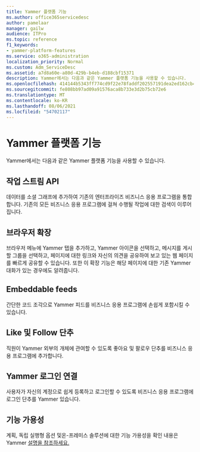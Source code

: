 ```yaml
---
title: Yammer 플랫폼 기능
ms.author: office365servicedesc
author: pamelaar
manager: gailw
audience: ITPro
ms.topic: reference
f1_keywords:
- yammer-platform-features
ms.service: o365-administration
localization_priority: Normal
ms.custom: Adm_ServiceDesc
ms.assetid: a7d8a60e-a80d-429b-b4eb-d188cbf15371
description: Yammer에서는 다음과 같은 Yammer 플랫폼 기능을 사용할 수 있습니다.
ms.openlocfilehash: 414144b5343ff774cd9f22e78faddf202557191dea2ed162cb4da7d08315b32c
ms.sourcegitcommit: fe808bb97ad09a91576aca8b733e3d2b75cb72e6
ms.translationtype: MT
ms.contentlocale: ko-KR
ms.lasthandoff: 08/06/2021
ms.locfileid: "54702117"
---
```

# <a name="yammer-platform-features"></a>Yammer 플랫폼 기능

Yammer에서는 다음과 같은 Yammer 플랫폼 기능을 사용할 수 있습니다.
 
## <a name="activity-stream-api"></a>작업 스트림 API

데이터를 소셜 그래프에 추가하여 기존의 엔터프라이즈 비즈니스 응용 프로그램을 통합합니다. 기존의 모든 비즈니스 응용 프로그램에 걸쳐 수행될 작업에 대한 검색이 이루어집니다.
  
## <a name="browser-extension"></a>브라우저 확장

브라우저 메뉴에 Yammer 탭을 추가하고, Yammer 아이콘을 선택하고, 메시지를 게시할 그룹을 선택하고, 페이지에 대한 링크와 자신의 의견을 공유하여 보고 있는 웹 페이지를 빠르게 공유할 수 있습니다. 또한 이 확장 기능은 해당 페이지에 대한 기존 Yammer 대화가 있는 경우에도 알려줍니다. 

## <a name="embeddable-feeds"></a>Embeddable feeds

간단한 코드 조각으로 Yammer 피드를 비즈니스 응용 프로그램에 손쉽게 포함시킬 수 있습니다.
  
## <a name="like-and-follow-buttons"></a>Like 및 Follow 단추

직원이 Yammer 외부의 개체에 관여할 수 있도록 좋아요 및 팔로우 단추를 비즈니스 응용 프로그램에 추가합니다.
  
## <a name="yammer-connect-login"></a>Yammer 로그인 연결

사용자가 자신의 계정으로 쉽게 등록하고 로그인할 수 있도록 비즈니스 응용 프로그램에 로그인 단추를 Yammer 있습니다.

## <a name="feature-availability"></a>기능 가용성

계획, 독립 실행형 옵션 및온-프레미스 솔루션에 대한 기능 가용성을 확인 내용은 Yammer [설명을 참조하세요.](yammer-service-description.md)
  

